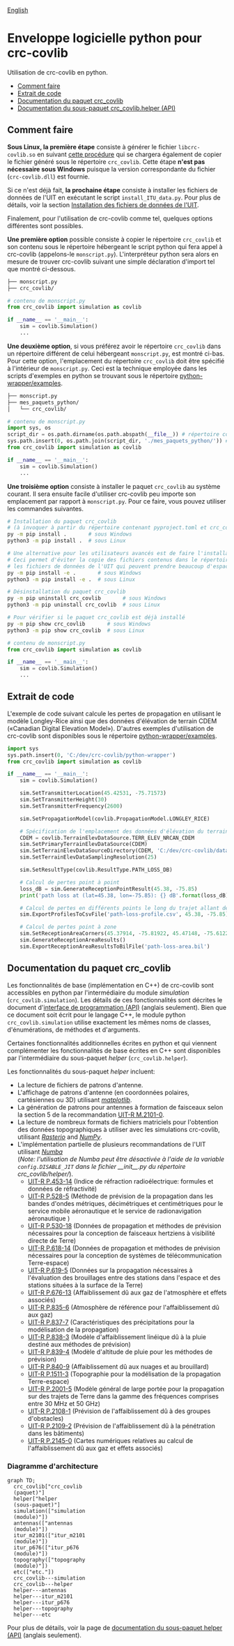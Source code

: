 [English](./README.md)

# Enveloppe logicielle python pour crc-covlib

Utilisation de  crc-covlib en python.

- [Comment faire](#comment-faire)
- [Extrait de code](#extrait-de-code)
- [Documentation du paquet crc_covlib](#documentation-du-paquet-crc_covlib)
- [Documentation du sous-paquet crc_covlib.helper (API)](./docs/readme.md)

## Comment faire

**Sous Linux, la première étape** consiste à générer le fichier `libcrc-covlib.so` en suivant [cette procédure](../README_FR.md#sous-linux) qui se chargera également de copier le fichier généré sous le répertoire `crc_covlib`. Cette étape **n'est pas nécessaire sous Windows** puisque la version correspondante du fichier (`crc-covlib.dll`) est fournie.

Si ce n'est déjà fait, **la prochaine étape** consiste à installer les fichiers de données de l'UIT en exécutant le script `install_ITU_data.py`. Pour plus de détails, voir la section [Installation des fichiers de données de l'UIT](../README_FR.md#installation-des-fichiers-de-données-de-luit).

Finalement, pour l'utilisation de crc-covlib comme tel, quelques options différentes sont possibles.

**Une première option** possible consiste à copier le répertoire `crc_covlib` et son contenu sous le répertoire hébergeant le script python qui fera appel à crc-covlib (appelons-le `monscript.py`). L'interpréteur python sera alors en mesure de trouver crc-covlib suivant une simple déclaration d'import tel que montré ci-dessous.
```bash
├── monscript.py
├── crc_covlib/
```
```python
# contenu de monscript.py
from crc_covlib import simulation as covlib

if __name__ == '__main__':
    sim = covlib.Simulation()
    ...
```

**Une deuxième option**, si vous préférez avoir le répertoire `crc_covlib` dans un répertoire différent de celui hébergeant `monscript.py`, est montré ci-bas. Pour cette option, l'emplacement du répertoire `crc_covlib` doit être spécifié à l'intérieur de `monscript.py`. Ceci est la technique employée dans les scripts d'exemples en python se trouvant sous le répertoire [python-wrapper/examples](./examples).
```bash
├── monscript.py
├── mes_paquets_python/
│   └── crc_covlib/
```
```python
# contenu de monscript.py
import sys, os
script_dir = os.path.dirname(os.path.abspath(__file__)) # répertoire contenant le script courant
sys.path.insert(0, os.path.join(script_dir, './mes_paquets_python/')) # spécification de l'emplacement de crc_covlib relativement au script courant
from crc_covlib import simulation as covlib

if __name__ == '__main__':
    sim = covlib.Simulation()
    ...
```

**Une troisième option** consiste à installer le paquet `crc_covlib` au système courant. Il sera ensuite facile d'utiliser crc-covlib peu importe son emplacement par rapport à `monscript.py`. Pour ce faire, vous pouvez utiliser les commandes suivantes.
```bash
# Installation du paquet crc_covlib
# (à invoquer à partir du répertoire contenant pyproject.toml et crc_covlib/)
py -m pip install .       # sous Windows
python3 -m pip install .  # sous Linux

# Une alternative pour les utilisateurs avancés est de faire l'installation avec l'option -e.
# Ceci permet d'éviter la copie des fichiers contenus dans le répertoire crc_covlib (incluant
# les fichiers de données de l'UIT qui peuvent prendre beaucoup d'espace) à un autre répertoire.
py -m pip install -e .       # sous Windows
python3 -m pip install -e .  # sous Linux

# Désinstallation du paquet crc_covlib
py -m pip uninstall crc_covlib       # sous Windows
python3 -m pip uninstall crc_covlib  # sous Linux

# Pour vérifier si le paquet crc_covlib est déjà installé
py -m pip show crc_covlib       # sous Windows
python3 -m pip show crc_covlib  # sous Linux
```
```python
# contenu de monscript.py
from crc_covlib import simulation as covlib

if __name__ == '__main__':
    sim = covlib.Simulation()
    ...
```

## Extrait de code

L'exemple de code suivant calcule les pertes de propagation en utilisant le modèle Longley-Rice ainsi que des données d'élévation de terrain CDEM («Canadian Digital Elevation Model»). D'autres exemples d'utilisation de crc-covlib sont disponibles sous le répertoire [python-wrapper/examples](./examples).

```python
import sys
sys.path.insert(0, 'C:/dev/crc-covlib/python-wrapper')
from crc_covlib import simulation as covlib

if __name__ == '__main__':
    sim = covlib.Simulation()

    sim.SetTransmitterLocation(45.42531, -75.71573)
    sim.SetTransmitterHeight(30)
    sim.SetTransmitterFrequency(2600)

    sim.SetPropagationModel(covlib.PropagationModel.LONGLEY_RICE)

    # Spécification de l'emplacement des données d'élévation du terrain 
    CDEM = covlib.TerrainElevDataSource.TERR_ELEV_NRCAN_CDEM
    sim.SetPrimaryTerrainElevDataSource(CDEM)
    sim.SetTerrainElevDataSourceDirectory(CDEM, 'C:/dev/crc-covlib/data/terrain-elev-samples/NRCAN_CDEM')
    sim.SetTerrainElevDataSamplingResolution(25)

    sim.SetResultType(covlib.ResultType.PATH_LOSS_DB)

    # Calcul de pertes point à point
    loss_dB = sim.GenerateReceptionPointResult(45.38, -75.85)
    print('path loss at (lat=45.38, lon=-75.85): {} dB'.format(loss_dB))

    # Calcul de pertes en différents points le long du trajet allant de l'émetteur au récepteur
    sim.ExportProfilesToCsvFile('path-loss-profile.csv', 45.38, -75.85)

    # Calcul de pertes point à zone
    sim.SetReceptionAreaCorners(45.37914, -75.81922, 45.47148, -75.61225)
    sim.GenerateReceptionAreaResults()
    sim.ExportReceptionAreaResultsToBilFile('path-loss-area.bil')
```

## Documentation du paquet crc_covlib

Les fonctionnalités de base (implémentation en C++) de crc-covlib sont accessibles en python par l'intermédiaire du module _simulation_ (`crc_covlib.simulation`). Les détails de ces fonctionnalités sont décrites le document d'[interface de programmation (API)](../docs/CRC-COVLIB%20API%20Reference.pdf) (anglais seulement). Bien que ce document soit écrit pour le langage C++, le module python `crc_covlib.simulation` utilise exactement les mêmes noms de classes, d'énumérations, de méthodes et d'arguments.

Certaines fonctionnalités additionnelles écrites en python et qui viennent complémenter les fonctionnalités de base écrites en C++ sont disponibles par l'intermédiaire du sous-paquet _helper_ (`crc_covlib.helper`).

Les fonctionnalités du sous-paquet _helper_ incluent:
* La lecture de fichiers de patrons d'antenne.
* L'affichage de patrons d'antenne (en coordonnées polaires, cartésiennes ou 3D) utilisant [_matplotlib_](https://matplotlib.org/).
* La génération de patrons pour antennes à formation de faisceaux selon la section 5 de la recommandation [UIT-R M.2101-0](https://www.itu.int/rec/R-REC-M.2101/fr).
* La lecture de nombreux formats de fichiers matriciels pour l'obtention des données topographiques à utiliser avec les simulations crc-covlib, utilisant [_Rasterio_](https://rasterio.readthedocs.io/en/latest/index.html) and [_NumPy_](https://numpy.org/).
* L'implémentation partielle de plusieurs recommandations de l'UIT utilisant [_Numba_](https://numba.pydata.org/) \
(_Note: l'utilisation de Numba peut être désactivée à l'aide de la variable `config.DISABLE_JIT` dans le fichier \_\_init\_\_.py du répertoire crc_covlib/helper/_).
  -  [UIT-R P.453-14](https://www.itu.int/rec/R-REC-P.453/fr) (Indice de réfraction radioélectrique: formules et données de réfractivité)
  -  [UIT-R P.528-5](https://www.itu.int/rec/R-REC-P.528/fr) (Méthode de prévision de la propagation dans les bandes d'ondes métriques, décimétriques et centimétriques pour le service mobile aéronautique et le service de radionavigation aéronautique	 )
  - [UIT-R P.530-18](https://www.itu.int/rec/R-REC-P.530/fr) (Données de propagation et méthodes de prévision nécessaires pour la conception de faisceaux hertziens à visibilité directe de Terre)
  - [UIT-R P.618-14](https://www.itu.int/rec/R-REC-P.618/fr) (Données de propagation et méthodes de prévision nécessaires pour la conception de systèmes de télécommunication Terre-espace)
  - [UIT-R P.619-5](https://www.itu.int/rec/R-REC-P.619/fr) (Données sur la propagation nécessaires à l'évaluation des brouillages entre des stations dans l'espace et des stations situées à la surface de la Terre)
  - [UIT-R P.676-13](https://www.itu.int/rec/R-REC-P.676/fr) (Affaiblissement dû aux gaz de l'atmosphère et effets associés)
  - [UIT-R P.835-6](https://www.itu.int/rec/R-REC-P.835/fr) (Atmosphère de référence pour l'affaiblissement dû aux gaz)
  - [UIT-R P.837-7](https://www.itu.int/rec/R-REC-P.837/fr) (Caractéristiques des précipitations pour la modélisation de la propagation)
  - [UIT-R P.838-3](https://www.itu.int/rec/R-REC-P.838/fr) (Modèle d'affaiblissement linéique dû à la pluie destiné aux méthodes de prévision)
  - [UIT-R P.839-4](https://www.itu.int/rec/R-REC-P.839/fr) (Modèle d'altitude de pluie pour les méthodes de prévision)
  - [UIT-R P.840-9](https://www.itu.int/rec/R-REC-P.840/fr) (Affaiblissement dû aux nuages et au brouillard)
  - [UIT-R P.1511-3](https://www.itu.int/rec/R-REC-P.1511/fr) (Topographie pour la modélisation de la propagation Terre-espace)
  - [UIT-R P.2001-5](https://www.itu.int/rec/R-REC-P.2001/fr) (Modèle général de large portée pour la propagation sur des trajets de Terre dans la gamme des fréquences comprises entre 30 MHz et 50 GHz)
  - [UIT-R P.2108-1](https://www.itu.int/rec/R-REC-P.2108/fr) (Prévision de l'affaiblissement dû à des groupes d'obstacles)
  - [UIT-R P.2109-2](https://www.itu.int/rec/R-REC-P.2109/fr) (Prévision de l'affaiblissement dû à la pénétration dans les bâtiments)
  - [UIT-R P.2145-0](https://www.itu.int/rec/R-REC-P.2145/fr) (Cartes numériques relatives au calcul de l'affaiblissement dû aux gaz et effets associés)

### Diagramme d'architecture

```mermaid
graph TD;
  crc_covlib["crc_covlib
  (paquet)"]
  helper["helper
  (sous-paquet)"]
  simulation(["simulation
  (module)"])
  antennas(["antennas
  (module)"])
  itur_m2101(["itur_m2101
  (module)"])
  itur_p676(["itur_p676
  (module)"])
  topography(["topography
  (module)"])
  etc(["etc."])
  crc_covlib---simulation
  crc_covlib---helper
  helper---antennas
  helper---itur_m2101
  helper---itur_p676
  helper---topography
  helper---etc
```

Pour plus de détails, voir la page de [documentation du sous-paquet helper (API)](./docs/readme.md) (anglais seulement).
